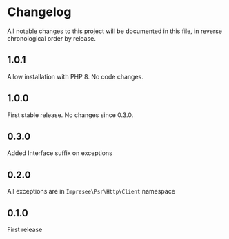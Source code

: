 # Changelog

All notable changes to this project will be documented in this file, in reverse chronological order by release.

## 1.0.1

Allow installation with PHP 8. No code changes.

## 1.0.0

First stable release. No changes since 0.3.0.

## 0.3.0

Added Interface suffix on exceptions

## 0.2.0

All exceptions are in `Impresee\Psr\Http\Client` namespace

## 0.1.0

First release
